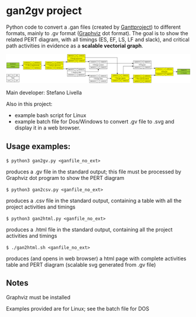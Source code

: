 ﻿# gan2gv project
Python code to convert a .gan files (created by [Ganttproject](https://www.ganttproject.biz/))
to different formats, mainly to .gv format ([Graphviz](https://graphviz.org/) dot format).
The goal is to show the related PERT diagram, with all timings
(ES, EF, LS, LF and slack), and critical path activities in evidence
as a **scalable vectorial graph**.

![demo](/demo.svg)

Main developer: Stefano Livella

Also in this project: 
- example bash script for Linux
- example batch file for Dos/Windows
to convert .gv file to .svg and display it in a web browser.

## Usage examples:

`$ python3 gan2gv.py <ganfile_no_ext>`

produces a .gv file in the standard output; this file must be
processed by Graphviz dot program to show the PERT diagram

`$ python3 gan2csv.py <ganfile_no_ext>`

produces a .csv file in the standard output, containing a table with
all the project activities and timings

`$ python3 gan2html.py <ganfile_no_ext>`

produces a .html file in the standard output, containing all the project
activities and timings

`$ ./gan2html.sh <ganfile_no_ext>`

produces (and opens in web browser) a html page with complete activities table
and PERT diagram (scalable svg generated from .gv file)

## Notes
Graphviz must be installed

Examples provided are for Linux; see the batch file for DOS
